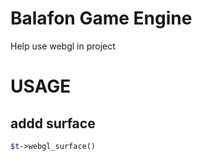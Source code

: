 # Balafon Game Engine
Help use webgl in project 


# USAGE 
## addd surface 
```php
$t->webgl_surface()
```